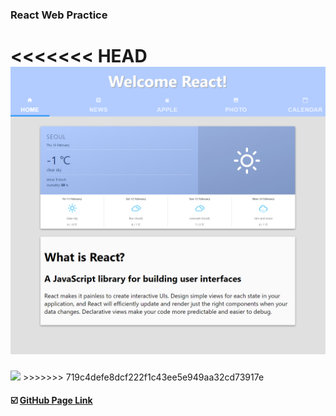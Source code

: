 ### React Web Practice

<<<<<<< HEAD
<img src=https://github.com/yhuj79/Practice-Library-React/blob/master/thumnail/thumnail.PNG width=600>
=======
<img src=https://raw.githubusercontent.com/yhuj79/MovieRank/master/thumnail/thumnail.PNG width=500>
>>>>>>> 719c4defe8dcf222f1c43ee5e949aa32cd73917e

#### :ballot_box_with_check: <a target="_blank" rel="noopener noreferrer" href="https://yhuj79.github.io/Practice-Library-React">GitHub Page Link</a>
